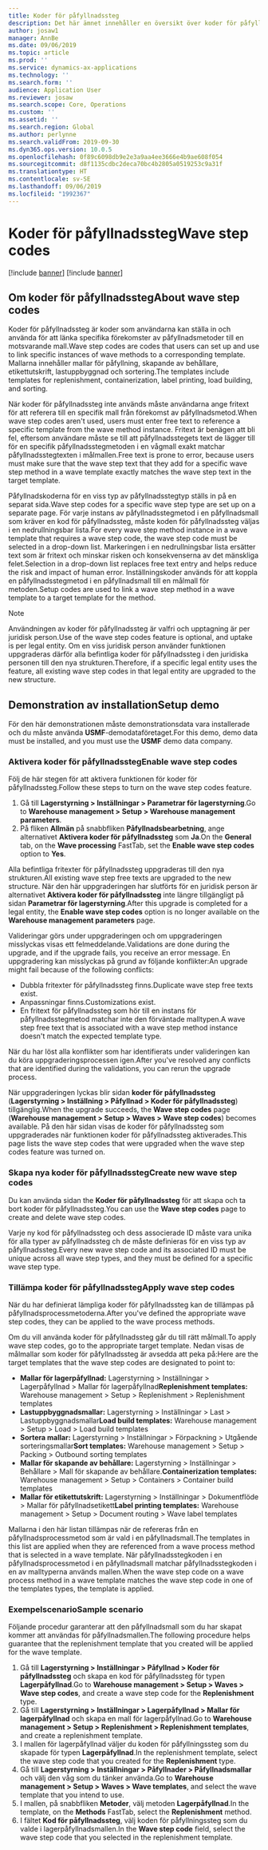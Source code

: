 ```yaml
---
title: Koder för påfyllnadssteg
description: Det här ämnet innehåller en översikt över koder för påfyllnadssteg och hur de används.
author: josaw1
manager: AnnBe
ms.date: 09/06/2019
ms.topic: article
ms.prod: ''
ms.service: dynamics-ax-applications
ms.technology: ''
ms.search.form: ''
audience: Application User
ms.reviewer: josaw
ms.search.scope: Core, Operations
ms.custom: ''
ms.assetid: ''
ms.search.region: Global
ms.author: perlynne
ms.search.validFrom: 2019-09-30
ms.dyn365.ops.version: 10.0.5
ms.openlocfilehash: 0f89c6098db9e2e3a9aa4ee3666e4b9ae608f054
ms.sourcegitcommit: d8f1135cdbc2deca70bc4b2805a0519253c9a31f
ms.translationtype: HT
ms.contentlocale: sv-SE
ms.lasthandoff: 09/06/2019
ms.locfileid: "1992367"
---
```

# <a name="wave-step-codes"></a><span data-ttu-id="173c7-103">Koder för påfyllnadssteg</span><span class="sxs-lookup"><span data-stu-id="173c7-103">Wave step codes</span></span>

[!include [banner](../includes/preview-banner.md)]
[!include [banner](../includes/banner.md)]

## <a name="about-wave-step-codes"></a><span data-ttu-id="173c7-104">Om koder för påfyllnadssteg</span><span class="sxs-lookup"><span data-stu-id="173c7-104">About wave step codes</span></span>

<span data-ttu-id="173c7-105">Koder för påfyllnadssteg är koder som användarna kan ställa in och använda för att länka specifika förekomster av påfyllnadsmetoder till en motsvarande mall.</span><span class="sxs-lookup"><span data-stu-id="173c7-105">Wave step codes are codes that users can set up and use to link specific instances of wave methods to a corresponding template.</span></span> <span data-ttu-id="173c7-106">Mallarna innehåller mallar för påfyllning, skapande av behållare, etikettutskrift, lastuppbyggnad och sortering.</span><span class="sxs-lookup"><span data-stu-id="173c7-106">The templates include templates for replenishment, containerization, label printing, load building, and sorting.</span></span>

<span data-ttu-id="173c7-107">När koder för påfyllnadssteg inte används måste användarna ange fritext för att referera till en specifik mall från förekomst av påfyllnadsmetod.</span><span class="sxs-lookup"><span data-stu-id="173c7-107">When wave step codes aren't used, users must enter free text to reference a specific template from the wave method instance.</span></span> <span data-ttu-id="173c7-108">Fritext är benägen att bli fel, eftersom användare måste se till att påfyllnadsstegets text de lägger till för en specifik påfyllnadsstegmetoden i en vågmall exakt matchar påfyllnadsstegtexten i målmallen.</span><span class="sxs-lookup"><span data-stu-id="173c7-108">Free text is prone to error, because users must make sure that the wave step text that they add for a specific wave step method in a wave template exactly matches the wave step text in the target template.</span></span>

<span data-ttu-id="173c7-109">Påfyllnadskoderna för en viss typ av påfyllnadsstegtyp ställs in på en separat sida.</span><span class="sxs-lookup"><span data-stu-id="173c7-109">Wave step codes for a specific wave step type are set up on a separate page.</span></span> <span data-ttu-id="173c7-110">För varje instans av påfyllnadsstegmetod i en påfyllnadsmall som kräver en kod för påfyllnadssteg, måste koden för påfyllnadssteg väljas i en nedrullningsbar lista.</span><span class="sxs-lookup"><span data-stu-id="173c7-110">For every wave step method instance in a wave template that requires a wave step code, the wave step code must be selected in a drop-down list.</span></span> <span data-ttu-id="173c7-111">Markeringen i en nedrullningsbar lista ersätter text som är fritext och minskar risken och konsekvenserna av det mänskliga felet.</span><span class="sxs-lookup"><span data-stu-id="173c7-111">Selection in a drop-down list replaces free text entry and helps reduce the risk and impact of human error.</span></span> <span data-ttu-id="173c7-112">Inställningskoder används för att koppla en påfyllnadsstegmetod i en påfyllnadsmall till en målmall för metoden.</span><span class="sxs-lookup"><span data-stu-id="173c7-112">Setup codes are used to link a wave step method in a wave template to a target template for the method.</span></span>

> [!NOTE]
> <span data-ttu-id="173c7-113">Användningen av koder för påfyllnadssteg är valfri och upptagning är per juridisk person.</span><span class="sxs-lookup"><span data-stu-id="173c7-113">Use of the wave step codes feature is optional, and uptake is per legal entity.</span></span> <span data-ttu-id="173c7-114">Om en viss juridisk person använder funktionen uppgraderas därför alla befintliga koder för påfyllnadssteg i den juridiska personen till den nya strukturen.</span><span class="sxs-lookup"><span data-stu-id="173c7-114">Therefore, if a specific legal entity uses the feature, all existing wave step codes in that legal entity are upgraded to the new structure.</span></span>

## <a name="setup-demo"></a><span data-ttu-id="173c7-115">Demonstration av installation</span><span class="sxs-lookup"><span data-stu-id="173c7-115">Setup demo</span></span> 

<span data-ttu-id="173c7-116">För den här demonstrationen måste demonstrationsdata vara installerade och du måste använda **USMF**-demodataföretaget.</span><span class="sxs-lookup"><span data-stu-id="173c7-116">For this demo, demo data must be installed, and you must use the **USMF** demo data company.</span></span>

### <a name="enable-wave-step-codes"></a><span data-ttu-id="173c7-117">Aktivera koder för påfyllnadssteg</span><span class="sxs-lookup"><span data-stu-id="173c7-117">Enable wave step codes</span></span>

<span data-ttu-id="173c7-118">Följ de här stegen för att aktivera funktionen för koder för påfyllnadssteg.</span><span class="sxs-lookup"><span data-stu-id="173c7-118">Follow these steps to turn on the wave step codes feature.</span></span>

1. <span data-ttu-id="173c7-119">Gå till **Lagerstyrning \> Inställningar \> Parametrar för lagerstyrning**.</span><span class="sxs-lookup"><span data-stu-id="173c7-119">Go to **Warehouse management \> Setup \> Warehouse management parameters**.</span></span>
2. <span data-ttu-id="173c7-120">På fliken **Allmän** på snabbfliken **Påfyllnadsbearbetning**, ange alternativet **Aktivera koder för påfyllnadssteg** som **Ja**.</span><span class="sxs-lookup"><span data-stu-id="173c7-120">On the **General** tab, on the **Wave processing** FastTab, set the **Enable wave step codes** option to **Yes**.</span></span>

<span data-ttu-id="173c7-121">Alla befintliga fritexter för påfyllnadssteg uppgraderas till den nya strukturen.</span><span class="sxs-lookup"><span data-stu-id="173c7-121">All existing wave step free texts are upgraded to the new structure.</span></span> <span data-ttu-id="173c7-122">När den här uppgraderingen har slutförts för en juridisk person är alternativet **Aktivera koder för påfyllnadssteg** inte längre tillgängligt på sidan **Parametrar för lagerstyrning**.</span><span class="sxs-lookup"><span data-stu-id="173c7-122">After this upgrade is completed for a legal entity, the **Enable wave step codes** option is no longer available on the **Warehouse management parameters** page.</span></span>

<span data-ttu-id="173c7-123">Valideringar görs under uppgraderingen och om uppgraderingen misslyckas visas ett felmeddelande.</span><span class="sxs-lookup"><span data-stu-id="173c7-123">Validations are done during the upgrade, and if the upgrade fails, you receive an error message.</span></span> <span data-ttu-id="173c7-124">En uppgradering kan misslyckas på grund av följande konflikter:</span><span class="sxs-lookup"><span data-stu-id="173c7-124">An upgrade might fail because of the following conflicts:</span></span>

- <span data-ttu-id="173c7-125">Dubbla fritexter för påfyllnadssteg finns.</span><span class="sxs-lookup"><span data-stu-id="173c7-125">Duplicate wave step free texts exist.</span></span>
- <span data-ttu-id="173c7-126">Anpassningar finns.</span><span class="sxs-lookup"><span data-stu-id="173c7-126">Customizations exist.</span></span>
- <span data-ttu-id="173c7-127">En fritext för påfyllnadssteg som hör till en instans för påfyllnadsstegmetod matchar inte den förväntade malltypen.</span><span class="sxs-lookup"><span data-stu-id="173c7-127">A wave step free text that is associated with a wave step method instance doesn't match the expected template type.</span></span>

<span data-ttu-id="173c7-128">När du har löst alla konflikter som har identifierats under valideringen kan du köra uppgraderingsprocessen igen.</span><span class="sxs-lookup"><span data-stu-id="173c7-128">After you've resolved any conflicts that are identified during the validations, you can rerun the upgrade process.</span></span>

<span data-ttu-id="173c7-129">När uppgraderingen lyckas blir sidan **koder för påfyllnadssteg** (**Lagerstyrning \> Inställning \> Påfyllnad \> Koder för påfyllnadssteg**) tillgänglig.</span><span class="sxs-lookup"><span data-stu-id="173c7-129">When the upgrade succeeds, the **Wave step codes** page (**Warehouse management \> Setup \> Waves \> Wave step codes**) becomes available.</span></span> <span data-ttu-id="173c7-130">På den här sidan visas de koder för påfyllnadssteg som uppgraderades när funktionen koder för påfyllnadssteg aktiverades.</span><span class="sxs-lookup"><span data-stu-id="173c7-130">This page lists the wave step codes that were upgraded when the wave step codes feature was turned on.</span></span>

### <a name="create-new-wave-step-codes"></a><span data-ttu-id="173c7-131">Skapa nya koder för påfyllnadssteg</span><span class="sxs-lookup"><span data-stu-id="173c7-131">Create new wave step codes</span></span>

<span data-ttu-id="173c7-132">Du kan använda sidan the **Koder för påfyllnadssteg** för att skapa och ta bort koder för påfyllnadssteg.</span><span class="sxs-lookup"><span data-stu-id="173c7-132">You can use the **Wave step codes** page to create and delete wave step codes.</span></span>

<span data-ttu-id="173c7-133">Varje ny kod för påfyllnadssteg och dess associerade ID måste vara unika för alla typer av påfyllnadssteg ch de måste definieras för en viss typ av påfyllnadssteg.</span><span class="sxs-lookup"><span data-stu-id="173c7-133">Every new wave step code and its associated ID must be unique across all wave step types, and they must be defined for a specific wave step type.</span></span>

### <a name="apply-wave-step-codes"></a><span data-ttu-id="173c7-134">Tillämpa koder för påfyllnadssteg</span><span class="sxs-lookup"><span data-stu-id="173c7-134">Apply wave step codes</span></span>

<span data-ttu-id="173c7-135">När du har definierat lämpliga koder för påfyllnadssteg kan de tillämpas på påfyllnadsprocessmetoderna.</span><span class="sxs-lookup"><span data-stu-id="173c7-135">After you've defined the appropriate wave step codes, they can be applied to the wave process methods.</span></span>

<span data-ttu-id="173c7-136">Om du vill använda koder för påfyllnadssteg går du till rätt målmall.</span><span class="sxs-lookup"><span data-stu-id="173c7-136">To apply wave step codes, go to the appropriate target template.</span></span> <span data-ttu-id="173c7-137">Nedan visas de målmallar som koder för påfyllnadssteg är avsedda att peka på:</span><span class="sxs-lookup"><span data-stu-id="173c7-137">Here are the target templates that the wave step codes are designated to point to:</span></span>

- <span data-ttu-id="173c7-138">**Mallar för lagerpåfyllnad:** Lagerstyrning \> Inställningar \> Lagerpåfyllnad \> Mallar för lagerpåfyllnad</span><span class="sxs-lookup"><span data-stu-id="173c7-138">**Replenishment templates:** Warehouse management \> Setup \> Replenishment \> Replenishment templates</span></span>
- <span data-ttu-id="173c7-139">**Lastuppbyggnadsmallar:** Lagerstyrning \> Inställningar \> Last \> Lastuppbyggnadsmallar</span><span class="sxs-lookup"><span data-stu-id="173c7-139">**Load build templates:** Warehouse management \> Setup \> Load \> Load build templates</span></span>
- <span data-ttu-id="173c7-140">**Sortera mallar:** Lagerstyrning \> Inställningar \> Förpackning \> Utgående sorteringsmallar</span><span class="sxs-lookup"><span data-stu-id="173c7-140">**Sort templates:** Warehouse management \> Setup \> Packing \> Outbound sorting templates</span></span>
- <span data-ttu-id="173c7-141">**Mallar för skapande av behållare:** Lagerstyrning \> Inställningar \> Behållare \> Mall för skapande av behållare.</span><span class="sxs-lookup"><span data-stu-id="173c7-141">**Containerization templates:** Warehouse management \> Setup \> Containers \> Container build templates</span></span>
- <span data-ttu-id="173c7-142">**Mallar för etikettutskrift:** Lagerstyrning \> Inställningar \> Dokumentflöde \> Mallar för påfyllnadsetikett</span><span class="sxs-lookup"><span data-stu-id="173c7-142">**Label printing templates:** Warehouse management \> Setup \> Document routing \> Wave label templates</span></span>

<span data-ttu-id="173c7-143">Mallarna i den här listan tillämpas när de refereras från en påfyllnadsprocessmetod som är vald i en påfyllnadsmall.</span><span class="sxs-lookup"><span data-stu-id="173c7-143">The templates in this list are applied when they are referenced from a wave process method that is selected in a wave template.</span></span> <span data-ttu-id="173c7-144">När påfyllnadsstegkoden i en påfyllnadsprocessmetod i en påfyllnadsmall matchar påfyllnadsstegkoden i en av malltyperna används mallen.</span><span class="sxs-lookup"><span data-stu-id="173c7-144">When the wave step code on a wave process method in a wave template matches the wave step code in one of the templates types, the template is applied.</span></span>

### <a name="sample-scenario"></a><span data-ttu-id="173c7-145">Exempelscenario</span><span class="sxs-lookup"><span data-stu-id="173c7-145">Sample scenario</span></span>

<span data-ttu-id="173c7-146">Följande procedur garanterar att den påfyllnadsmall som du har skapat kommer att användas för påfyllnadsmallen.</span><span class="sxs-lookup"><span data-stu-id="173c7-146">The following procedure helps guarantee that the replenishment template that you created will be applied for the wave template.</span></span>

1. <span data-ttu-id="173c7-147">Gå till **Lagerstyrning \> Inställningar \> Påfyllnad \> Koder för påfyllnadssteg** och skapa en kod för påfyllnadssteg för typen **Lagerpåfyllnad**.</span><span class="sxs-lookup"><span data-stu-id="173c7-147">Go to **Warehouse management \> Setup \> Waves \> Wave step codes**, and create a wave step code for the **Replenishment** type.</span></span>
2. <span data-ttu-id="173c7-148">Gå till **Lagerstyrning \> Inställningar \> Lagerpåfyllnad \> Mallar för lagerpåfyllnad** och skapa en mall för lagerpåfyllnad.</span><span class="sxs-lookup"><span data-stu-id="173c7-148">Go to **Warehouse management \> Setup \> Replenishment \> Replenishment templates**, and create a replenishment template.</span></span>
3. <span data-ttu-id="173c7-149">I mallen för lagerpåfyllnad väljer du koden för påfyllningssteg som du skapade för typen **Lagerpåfyllnad**.</span><span class="sxs-lookup"><span data-stu-id="173c7-149">In the replenishment template, select the wave step code that you created for the **Replenishment** type.</span></span>
4. <span data-ttu-id="173c7-150">Gå till **Lagerstyrning \> Inställningar \> Påfyllnader \> Påfyllnadsmallar** och välj den våg som du tänker använda.</span><span class="sxs-lookup"><span data-stu-id="173c7-150">Go to **Warehouse management \> Setup \> Waves \> Wave templates**, and select the wave template that you intend to use.</span></span>
5. <span data-ttu-id="173c7-151">I mallen, på snabbfliken **Metoder**, välj metoden **Lagerpåfyllnad**.</span><span class="sxs-lookup"><span data-stu-id="173c7-151">In the template, on the **Methods** FastTab, select the **Replenishment** method.</span></span>
6. <span data-ttu-id="173c7-152">I fältet **Kod för påfyllnadssteg**, välj koden för påfyllningssteg som du valde i lagerpåfyllnadsmallen.</span><span class="sxs-lookup"><span data-stu-id="173c7-152">In the **Wave step code** field, select the wave step code that you selected in the replenishment template.</span></span>
